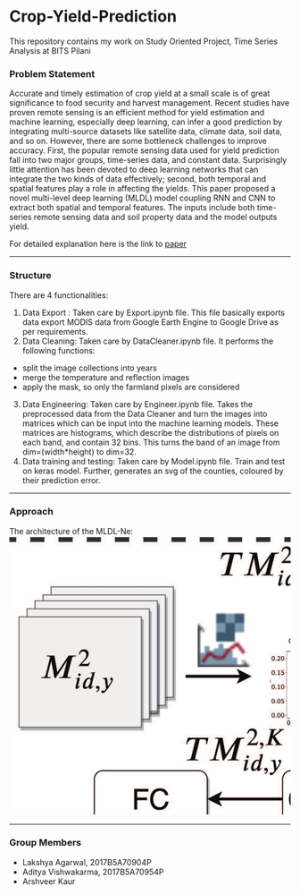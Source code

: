 # Crop-Yield-Prediction
This repository contains my work on Study Oriented Project, Time Series Analysis at BITS Pilani

### Problem Statement
Accurate and timely estimation of crop yield at a small scale is of great significance to food security and harvest management. Recent studies have proven remote sensing is an efficient method for yield estimation and machine learning, especially deep learning, can infer a good prediction by integrating multi-source datasets like satellite data, climate data, soil data, and so on. However, there are some bottleneck challenges to improve accuracy. First, the popular remote sensing data used for yield prediction fall into two major groups, time-series data, and constant data. Surprisingly little attention has been devoted to deep learning networks that can integrate the two kinds of data effectively; second, both temporal and spatial features play a role in affecting the yields. This paper proposed a novel multi-level deep learning (MLDL) model coupling RNN and CNN to extract both spatial and temporal features. The inputs include both time-series remote sensing data and soil property data and the model outputs yield.

For detailed explanation here is the link to [paper](https://www.researchgate.net/publication/343865804_Multilevel_Deep_Learning_Network_for_County-Level_Corn_Yield_Estimation_in_the_US_Corn_Belt)

<hr>

### Structure

There are 4 functionalities:

1. Data Export : Taken care by Export.ipynb file. This file basically exports data export MODIS data from Google Earth Engine to Google Drive as per requirements.
2. Data Cleaning: Taken care by DataCleaner.ipynb file. It performs the following functions:
- split the image collections into years
- merge the temperature and reflection images
- apply the mask, so only the farmland pixels are considered 
3. Data Engineering: Taken care by Engineer.ipynb file. Takes the preprocessed data from the Data Cleaner and turn the images into matrices which can be input into the machine learning models. These matrices are histograms, which describe the distributions of pixels on each band, and contain 32 bins. This turns the band of an image from dim=(width*height) to dim=32.
4. Data training and testing: Taken care by Model.ipynb file. Train and test on keras model. Further, generates an svg of the counties, coloured by their prediction error.

<hr>

### Approach
The architecture of the MLDL-Ne: ![image description](https://github.com/lakshya0904/Crop-Yield-Prediction/blob/main/MLDL-Net.png)

<hr>


### Group Members
- Lakshya Agarwal, 2017B5A70904P
- Aditya Vishwakarma, 2017B5A70954P
- Arshveer Kaur

